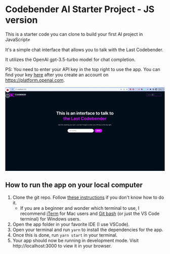 # Codebender AI Starter Project - JS version

This is a starter code you can clone to build your first AI project in JavaScript✊

It's a simple chat interface that allows you to talk with the Last Codebender.

It utilizes the OpenAI gpt-3.5-turbo model for chat completion.

PS: You need to enter your API key in the top right to use the app. You can find your key [here](https://platform.openai.com/api-keys) after you create an account on https://platform.openai.com.

<img src="app-demo.gif" alt="app homepage" width=600>

## How to run the app on your local computer

1. Clone the git repo. Follow [these instructions](https://blog.hubspot.com/website/clone-github-repository) if you don't know how to do it.
   - If you are a beginner and wonder which terminal to use, I recommend [iTerm](https://iterm2.com/) for Mac users and [Git bash](https://www.git-scm.com/downloads) (or just the VS Code terminal) for Windows users.
2. Open the app folder in your favorite IDE (I use VSCode).
3. Open your terminal and run `yarn` to install the dependencies for the app.
4. Once this is done, run `yarn start` in your terminal.
5. Your app should now be running in development mode. Visit http://localhost:3000 to view it in your browser.
